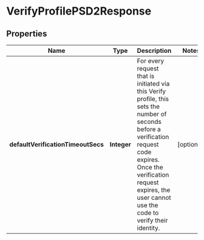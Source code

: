 

# VerifyProfilePSD2Response


## Properties

| Name | Type | Description | Notes |
|------------ | ------------- | ------------- | -------------|
|**defaultVerificationTimeoutSecs** | **Integer** | For every request that is initiated via this Verify profile, this sets the number of seconds before a verification request code expires. Once the verification request expires, the user cannot use the code to verify their identity. |  [optional] |



